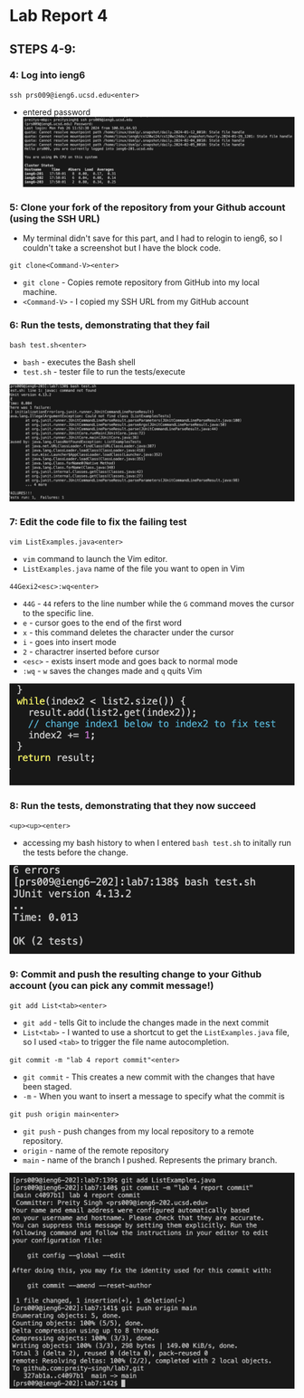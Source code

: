 # Lab Report 4

## STEPS 4-9:

### 4: Log into ieng6
`ssh prs009@ieng6.ucsd.edu<enter>`
* entered password
![Image](loginIeng6.png)

### 5: Clone your fork of the repository from your Github account (using the SSH URL)
* My terminal didn't save for this part, and I had to relogin to ieng6, so I couldn't take a screenshot but I have the block code.
```
git clone<Command-V><enter>
```
* `git clone` - Copies remote repository from GitHub into my local machine.
* `<Command-V>` - I copied my SSH URL from my GitHub account

### 6: Run the tests, demonstrating that they fail
`bash test.sh<enter>`
* `bash` - executes the Bash shell
* `test.sh` - tester file to run the tests/execute 

![Image](preFixTest.png)

### 7: Edit the code file to fix the failing test
`vim ListExamples.java<enter>`
* `vim` command to launch the Vim editor.
* `ListExamples.java` name of the file you want to open in Vim

`44Gexi2<esc>:wq<enter>`
* `44G` - `44` refers to the line number while the `G` command moves the cursor to the specific line.
* `e` - cursor goes to the end of the first word
* `x` - this command deletes the character under the cursor
* `i` - goes into insert mode
* `2` - charactrer inserted before cursor
* `<esc>` - exists insert mode and goes back to normal mode
* `:wq` - `w` saves the changes made and `q` quits Vim

![Image](fixTest.png)

### 8: Run the tests, demonstrating that they now succeed
 `<up><up><enter>`
 * accessing my bash history to when I entered `bash test.sh` to initally run the tests before the change.

![Image](testRun.png)

### 9: Commit and push the resulting change to your Github account (you can pick any commit message!)
`git add List<tab><enter>`
* `git add` - tells Git to include the changes made in the next commit
* `List<tab>` - I wanted to use a shortcut to get the `ListExamples.java` file, so I used `<tab>` to trigger the file name autocompletion.

`git commit -m "lab 4 report commit"<enter>`
* `git commit` - This creates a new commit with the changes that have been staged.
* `-m` - When you want to insert a message to specify what the commit is

`git push origin main<enter>`
* `git push` - push changes from my local repository to a remote repository.
* `origin` - name of the remote repository
* `main` - name of the branch I pushed. Represents the primary branch.

![Image](gitPushCommit.png)
